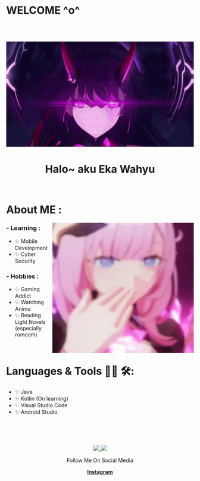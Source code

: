 # WELCOME ^o^
</br>
</br>
<p align="center">
  <img src="meii senpaiii.webp" alt="Banner">
</p>

<h1 align="center">Halo~ aku Eka Wahyu</h1>
</br>

# About ME :

<img height=350px width=380px alt="GIF" align="right" src="elyy.webp">  

### - Learning :
- ✨ Mobile Development
- ✨ Cyber Security

### - Hobbies : 
- ✨ Gaming Addict
- ✨ Watching Anime
- ✨ Reading Light Novels (especially romcom)

</br>


# Languages & Tools 👨‍💻 🛠:
- ✨ Java
- ✨ Kotlin (On learning)
- ✨ Visual Studio Code
- ✨ Android Studio
</br>
</br>
</br>

<p align="center" >  
<a href="https://github.com/kwhyu">
  <img height="180em" src="https://github-readme-stats-eight-theta.vercel.app/api?username=kwhyu&show_icons=true&theme=algolia&include_all_commits=true&count_private=true"/>
  <img height="180em" src="https://github-readme-stats-eight-theta.vercel.app/api/top-langs/?username=kwhyu&layout=compact&langs_count=8&theme=algolia"/>
</a>
    </p>


<p align="center">Follow Me On Social Media </p> 
<p align="center">
  <strong><a href="https://www.instagram.com/ekaawahhyuu/">Instagram</a></strong>
</p>


